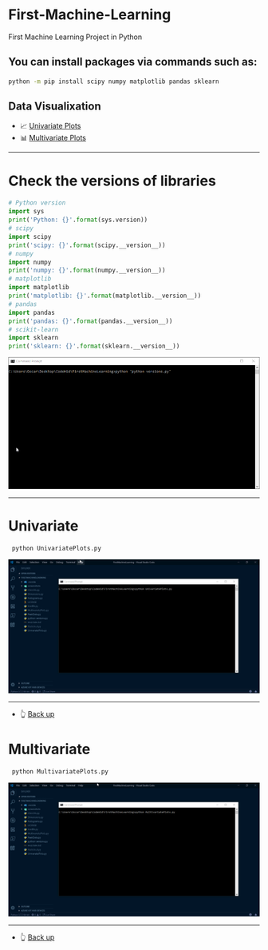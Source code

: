 # First-Machine-Learning
First Machine Learning Project in Python

## You can install packages via commands such as:

```bash
python -m pip install scipy numpy matplotlib pandas sklearn
```

## Data Visualixation
 - :chart_with_upwards_trend: [Univariate Plots](#Univariate)
 - :bar_chart: [Multivariate Plots](#Multivariate)
***
# Check the versions of libraries
```python
# Python version
import sys
print('Python: {}'.format(sys.version))
# scipy
import scipy
print('scipy: {}'.format(scipy.__version__))
# numpy
import numpy
print('numpy: {}'.format(numpy.__version__))
# matplotlib
import matplotlib
print('matplotlib: {}'.format(matplotlib.__version__))
# pandas
import pandas
print('pandas: {}'.format(pandas.__version__))
# scikit-learn
import sklearn
print('sklearn: {}'.format(sklearn.__version__))
```
![Alt Text](https://github.com/ofuen/First-Machine-Learning/blob/master/screenshots/2019-01-16_13-40-53.gif)
***

# Univariate
```bash
 python UnivariatePlots.py 
```
![Alt Text](https://github.com/ofuen/First-Machine-Learning/blob/master/screenshots/UnivariatePlots.gif)
***
* :point_up_2: [Back up](#First-Machine-Learning)


# Multivariate
```bash
 python MultivariatePlots.py
```
![Alt Text](https://github.com/ofuen/First-Machine-Learning/blob/master/screenshots/MultivariatePlots.gif)
***
* :point_up_2: [Back up](#First-Machine-Learning)
